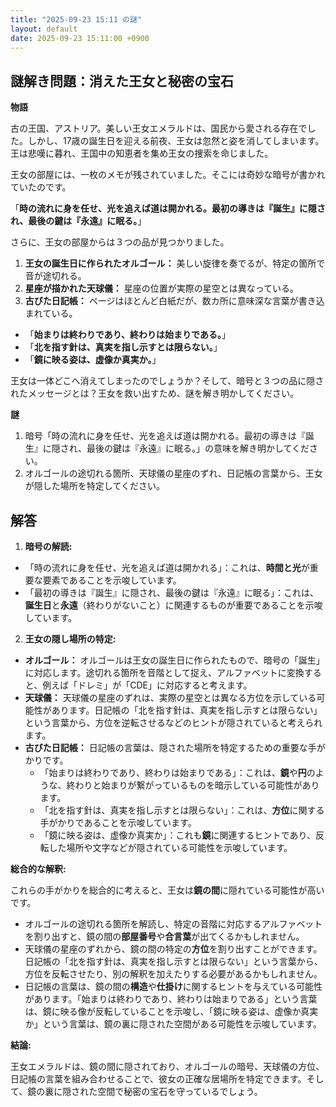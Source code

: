 ```yaml
---
title: "2025-09-23 15:11 の謎"
layout: default
date: 2025-09-23 15:11:00 +0900
---
```

## 謎解き問題：消えた王女と秘密の宝石

**物語**

古の王国、アストリア。美しい王女エメラルドは、国民から愛される存在でした。しかし、17歳の誕生日を迎える前夜、王女は忽然と姿を消してしまいます。王は悲嘆に暮れ、王国中の知恵者を集め王女の捜索を命じました。

王女の部屋には、一枚のメモが残されていました。そこには奇妙な暗号が書かれていたのです。

「**時の流れに身を任せ、光を追えば道は開かれる。最初の導きは『誕生』に隠され、最後の鍵は『永遠』に眠る。**」

さらに、王女の部屋からは３つの品が見つかりました。

1.  **王女の誕生日に作られたオルゴール：** 美しい旋律を奏でるが、特定の箇所で音が途切れる。
2.  **星座が描かれた天球儀：** 星座の位置が実際の星空とは異なっている。
3.  **古びた日記帳：** ページはほとんど白紙だが、数カ所に意味深な言葉が書き込まれている。

*   「**始まりは終わりであり、終わりは始まりである。**」
*   「**北を指す針は、真実を指し示すとは限らない。**」
*   「**鏡に映る姿は、虚像か真実か。**」

王女は一体どこへ消えてしまったのでしょうか？そして、暗号と３つの品に隠されたメッセージとは？王女を救い出すため、謎を解き明かしてください。

**謎**

1.  暗号「時の流れに身を任せ、光を追えば道は開かれる。最初の導きは『誕生』に隠され、最後の鍵は『永遠』に眠る。」の意味を解き明かしてください。
2.  オルゴールの途切れる箇所、天球儀の星座のずれ、日記帳の言葉から、王女が隠した場所を特定してください。

## 解答

1.  **暗号の解読:**

*   「時の流れに身を任せ、光を追えば道は開かれる」：これは、**時間と光**が重要な要素であることを示唆しています。
*   「最初の導きは『誕生』に隠され、最後の鍵は『永遠』に眠る」：これは、**誕生日**と**永遠**（終わりがないこと）に関連するものが重要であることを示唆しています。

2.  **王女の隠し場所の特定:**

*   **オルゴール：** オルゴールは王女の誕生日に作られたもので、暗号の「誕生」に対応します。途切れる箇所を音階として捉え、アルファベットに変換すると、例えば「ドレミ」が「CDE」に対応すると考えます。
*   **天球儀：** 天球儀の星座のずれは、実際の星空とは異なる方位を示している可能性があります。日記帳の「北を指す針は、真実を指し示すとは限らない」という言葉から、方位を逆転させるなどのヒントが隠されていると考えられます。
*   **古びた日記帳：** 日記帳の言葉は、隠された場所を特定するための重要な手がかりです。
    *   「始まりは終わりであり、終わりは始まりである」：これは、**鏡**や**円**のような、終わりと始まりが繋がっているものを暗示している可能性があります。
    *   「北を指す針は、真実を指し示すとは限らない」：これは、**方位**に関する手がかりであることを示唆しています。
    *   「鏡に映る姿は、虚像か真実か」：これも**鏡**に関連するヒントであり、反転した場所や文字などが隠されている可能性を示唆しています。

**総合的な解釈:**

これらの手がかりを総合的に考えると、王女は**鏡の間**に隠れている可能性が高いです。

*   オルゴールの途切れる箇所を解読し、特定の音階に対応するアルファベットを割り出すと、鏡の間の**部屋番号**や**合言葉**が出てくるかもしれません。
*   天球儀の星座のずれから、鏡の間の特定の**方位**を割り出すことができます。日記帳の「北を指す針は、真実を指し示すとは限らない」という言葉から、方位を反転させたり、別の解釈を加えたりする必要があるかもしれません。
*   日記帳の言葉は、鏡の間の**構造**や**仕掛け**に関するヒントを与えている可能性があります。「始まりは終わりであり、終わりは始まりである」という言葉は、鏡に映る像が反転していることを示唆し、「鏡に映る姿は、虚像か真実か」という言葉は、鏡の裏に隠された空間がある可能性を示唆しています。

**結論:**

王女エメラルドは、鏡の間に隠されており、オルゴールの暗号、天球儀の方位、日記帳の言葉を組み合わせることで、彼女の正確な居場所を特定できます。そして、鏡の裏に隠された空間で秘密の宝石を守っているでしょう。
